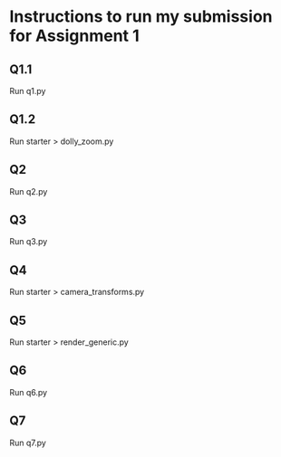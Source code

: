 # Instructions to run my submission for Assignment 1

## Q1.1
Run q1.py
## Q1.2
Run starter > dolly_zoom.py
## Q2
Run q2.py
## Q3
Run q3.py
## Q4
Run starter > camera_transforms.py
## Q5
Run starter > render_generic.py
## Q6
Run q6.py
## Q7
Run q7.py
